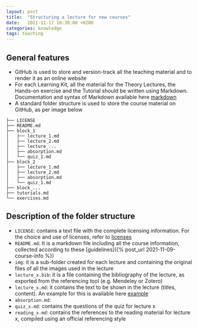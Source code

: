 ```yaml
---
layout: post
title:  "Structuring a lecture for new courses"
date:   2021-11-17 10:30:00 +0200
categories: knowledge
tags: teaching
---
```


## General features

* GitHub is used to store and version-track all the teaching material and to render it as an online website
* For each Learning Kit, all the material for the Theory Lectures, the Hands-on exercise and the Tutorial should be written using Markdown. Documentation and syntax of Markdown available here [markdown]
* A standard folder structure is used to store the course material on GitHub, as per image below

```
├── LICENSE
├── README.md
├── block_1
│   ├── lecture_1.md
│   ├── lecture_2.md
│   ├── lecture_...
│   ├── absorption.md
│   └── quiz_1.md
├── block_2
│   ├── lecture_1.md
│   ├── lecture_2.md
│   ├── absorption.md
│   └── quiz_1.md
├── block_...
├── tutorials.md
└── exercises.md
```

## Description of the folder structure

* `LICENSE`: contains a text file with the complete licensing information. For the choice and use of licenses, refer to [licenses]
* `README.md`: It is a markdown file including all the course information, collected according to these [guidelines]({% post_url 2021-11-09-course-info %})
* `img`: it is a sub-folder created for each lecture and containing the original files of all the images used in the lecture
* `lecture_x.bib`: it is a file containing the bibliography of the lecture, as exported from the referencing tool (e.g. Mendeley or Zotero)
* `lecture_x.md`: it contains the text to be shown in the lecture (titles, content). An example for this is available here [example]
* `absorption.md`:
* `quiz_x.md`: contains the questions of the quiz for lecture x
* `reading_x.md`: contains the references to the reading material for lecture x, compiled using an official referencing style

[markdown]: https://commonmark.org/
[licenses]: https://creativecommons.org/share-your-work/
[example]: https://github.com/ClimateCompatibleGrowth/course_test/blob/main/block_1/lecture_1.md